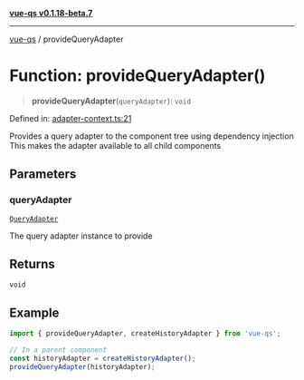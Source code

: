 [**vue-qs v0.1.18-beta.7**](../README.md)

***

[vue-qs](../README.md) / provideQueryAdapter

# Function: provideQueryAdapter()

> **provideQueryAdapter**(`queryAdapter`): `void`

Defined in: [adapter-context.ts:21](https://github.com/iamsomraj/vue-qs/blob/ff60e1586d4655408e5c5a224bc4b63d54bf2fc1/src/adapter-context.ts#L21)

Provides a query adapter to the component tree using dependency injection
This makes the adapter available to all child components

## Parameters

### queryAdapter

[`QueryAdapter`](../type-aliases/QueryAdapter.md)

The query adapter instance to provide

## Returns

`void`

## Example

```typescript
import { provideQueryAdapter, createHistoryAdapter } from 'vue-qs';

// In a parent component
const historyAdapter = createHistoryAdapter();
provideQueryAdapter(historyAdapter);
```
